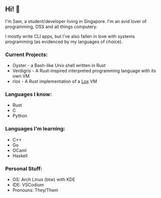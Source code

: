 ## Hi! 👋

I'm Sam, a student/developer living in Singapore. I'm an avid lover of programming, OSS and all things computery.

I mostly write CLI apps, but I've also fallen in love with systems programming (as evidenced by my languages of choice).

### Current Projects:
- Oyster - a Bash-like Unix shell written in Rust
- Verdigris - A Rust-inspired interpreted programming language with its own VM
- rlox - A Rust implementation of a [Lox](http://craftinginterpreters.com) VM

### Languages I know:
- Rust
- C
- Python

### Languages I'm learning:
- C++
- Go
- OCaml
- Haskell

### Personal Stuff:
- OS: Arch Linux (btw) with KDE
- IDE: VSCodium
- Pronouns: They/Them
